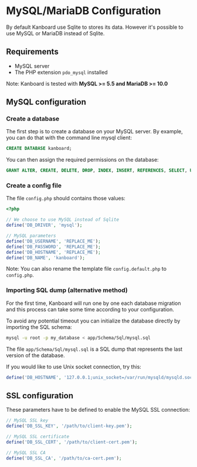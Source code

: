 MySQL/MariaDB Configuration
===========================

By default Kanboard use Sqlite to stores its data.
However it's possible to use MySQL or MariaDB instead of Sqlite.

Requirements
------------

- MySQL server
- The PHP extension `pdo_mysql` installed

Note: Kanboard is tested with **MySQL >= 5.5 and MariaDB >= 10.0**

MySQL configuration
-------------------

### Create a database

The first step is to create a database on your MySQL server.
By example, you can do that with the command line mysql client:

```sql
CREATE DATABASE kanboard;
```

You can then assign the required permissions on the database:

```sql
GRANT ALTER, CREATE, DELETE, DROP, INDEX, INSERT, REFERENCES, SELECT, UPDATE ON kanboard.* TO 'USERNAME'@'HOST' IDENTIFIED BY 'PASSWORD';
```

### Create a config file

The file `config.php` should contains those values:

```php
<?php

// We choose to use MySQL instead of Sqlite
define('DB_DRIVER', 'mysql');

// MySQL parameters
define('DB_USERNAME', 'REPLACE_ME');
define('DB_PASSWORD', 'REPLACE_ME');
define('DB_HOSTNAME', 'REPLACE_ME');
define('DB_NAME', 'kanboard');
```

Note: You can also rename the template file `config.default.php` to `config.php`.

### Importing SQL dump (alternative method)

For the first time, Kanboard will run one by one each database migration and this process can take some time according to your configuration.

To avoid any potential timeout you can initialize the database directly by importing the SQL schema:

```bash
mysql -u root -p my_database < app/Schema/Sql/mysql.sql
```

The file `app/Schema/Sql/mysql.sql` is a SQL dump that represents the last version of the database.

If you would like to use Unix socket connection, try this:

```php
define('DB_HOSTNAME', '127.0.0.1;unix_socket=/var/run/mysqld/mysqld.sock');
```

SSL configuration
-----------------

These parameters have to be defined to enable the MySQL SSL connection:

```php
// MySQL SSL key
define('DB_SSL_KEY', '/path/to/client-key.pem');

// MySQL SSL certificate
define('DB_SSL_CERT', '/path/to/client-cert.pem');

// MySQL SSL CA
define('DB_SSL_CA', '/path/to/ca-cert.pem');
```
